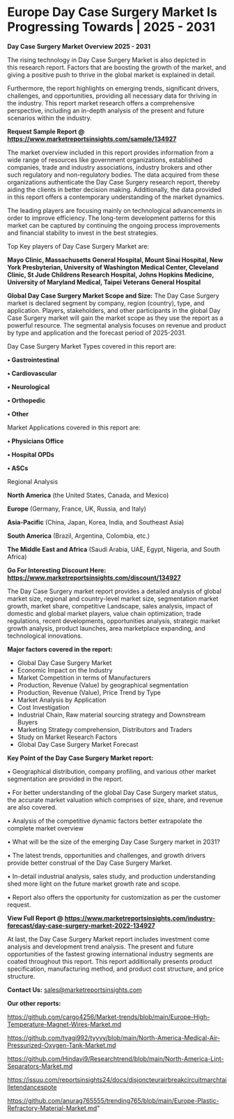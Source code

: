 # Europe Day Case Surgery Market Is Progressing Towards | 2025 - 2031

<Strong> Day Case Surgery Market Overview 2025 - 2031</strong>

The rising technology in Day Case Surgery Market is also depicted in this research report. Factors that are boosting the growth of the market, and giving a positive push to thrive in the global market is explained in detail.

Furthermore, the report highlights on emerging trends, significant drivers, challenges, and opportunities, providing all necessary data for thriving in the industry. This report market research offers a comprehensive perspective, including an in-depth analysis of the present and future scenarios within the industry.

<strong>Request Sample Report @ <a href=https://www.marketreportsinsights.com/sample/134927>https://www.marketreportsinsights.com/sample/134927</a></strong>

The market overview included in this report provides information from a wide range of resources like government organizations, established companies, trade and industry associations, industry brokers and other such regulatory and non-regulatory bodies. The data acquired from these organizations authenticate the Day Case Surgery research report, thereby aiding the clients in better decision making. Additionally, the data provided in this report offers a contemporary understanding of the market dynamics.

The leading players are focusing mainly on technological advancements in order to improve efficiency. The long-term development patterns for this market can be captured by continuing the ongoing process improvements and financial stability to invest in the best strategies.

Top Key players of Day Case Surgery Market are:

<strong>Mayo Clinic, Massachusetts General Hospital, Mount Sinai Hospital, New York Presbyterian, University of Washington Medical Center, Cleveland Clinic, St Jude Childrens Research Hospital, Johns Hopkins Medicine, University of Maryland Medical, Taipei Veterans General Hospital</strong>

<strong><b>Global Day Case Surgery Market Scope and Size:</b></strong>
The Day Case Surgery market is declared segment by company, region (country), type, and application. Players, stakeholders, and other participants in the global Day Case Surgery market will gain the market scope as they use the report as a powerful resource. The segmental analysis focuses on revenue and product by type and application and the forecast period of 2025-2031.

Day Case Surgery Market Types covered in this report are:

<strong>• Gastrointestinal

• Cardiovascular

• Neurological

• Orthopedic

• Other</strong>

Market Applications covered in this report are:

<strong>• Physicians Office

• Hospital OPDs

• ASCs</strong> 

Regional Analysis

<strong>North America</strong> (the United States, Canada, and Mexico)

<strong>Europe</strong> (Germany, France, UK, Russia, and Italy)

<strong>Asia-Pacific</strong> (China, Japan, Korea, India, and Southeast Asia)

<strong>South America</strong> (Brazil, Argentina, Colombia, etc.)

<strong>The Middle East and Africa</strong> (Saudi Arabia, UAE, Egypt, Nigeria, and South Africa)

<strong>Go For Interesting Discount Here: <a href=https://www.marketreportsinsights.com/discount/134927>https://www.marketreportsinsights.com/discount/134927</a></strong>

The Day Case Surgery market report provides a detailed analysis of global market size, regional and country-level market size, segmentation market growth, market share, competitive Landscape, sales analysis, impact of domestic and global market players, value chain optimization, trade regulations, recent developments, opportunities analysis, strategic market growth analysis, product launches, area marketplace expanding, and technological innovations.

<strong><b>Major factors covered in the report:</b></strong>
<ul>
  <li>Global Day Case Surgery Market </li>
  <li>Economic Impact on the Industry</li>
  <li>Market Competition in terms of Manufacturers</li>
  <li>Production, Revenue (Value) by geographical segmentation</li>
  <li>Production, Revenue (Value), Price Trend by Type</li>
  <li>Market Analysis by Application</li>
  <li>Cost Investigation</li>
  <li>Industrial Chain, Raw material sourcing strategy and Downstream Buyers</li>
  <li>Marketing Strategy comprehension, Distributors and Traders</li>
  <li>Study on Market Research Factors</li>
  <li>Global Day Case Surgery Market Forecast</li>
</ul>

<strong><b>Key Point of the Day Case Surgery Market report:</b></strong>

• Geographical distribution, company profiling, and various other market segmentation are provided in the report.

• For better understanding of the global Day Case Surgery market status, the accurate market valuation which comprises of size, share, and revenue are also covered.

• Analysis of the competitive dynamic factors better extrapolate the complete market overview

• What will be the size of the emerging Day Case Surgery market in 2031?

• The latest trends, opportunities and challenges, and growth drivers provide better construal of the Day Case Surgery Market.

• In-detail industrial analysis, sales study, and production understanding shed more light on the future market growth rate and scope.

• Report also offers the opportunity for customization as per the customer request.

<strong><b>View Full Report @ <a href=https://www.marketreportsinsights.com/industry-forecast/day-case-surgery-market-2022-134927>https://www.marketreportsinsights.com/industry-forecast/day-case-surgery-market-2022-134927</a></b></strong>


At last, the Day Case Surgery Market report includes investment come analysis and development trend analysis. The present and future opportunities of the fastest growing international industry segments are coated throughout this report. This report additionally presents product specification, manufacturing method, and product cost structure, and price structure.

<strong>Contact Us:</strong>
sales@marketreportsinsights.com

<strong>Our other reports:</strong>

<a href=https://github.com/cargo4256/Market-trends/blob/main/Europe-High-Temperature-Magnet-Wires-Market.md>https://github.com/cargo4256/Market-trends/blob/main/Europe-High-Temperature-Magnet-Wires-Market.md</a>

<a href=https://github.com/tyagi992/tyyyy/blob/main/North-America-Medical-Air-Pressurized-Oxygen-Tank-Market.md>https://github.com/tyagi992/tyyyy/blob/main/North-America-Medical-Air-Pressurized-Oxygen-Tank-Market.md</a>

<a href=https://github.com/Hindavi9/Researchtrend/blob/main/North-America-Lint-Separators-Market.md>https://github.com/Hindavi9/Researchtrend/blob/main/North-America-Lint-Separators-Market.md</a>

<a href=https://issuu.com/reportsinsights24/docs/disjoncteurairbreakcircuitmarchtailletendancespote>https://issuu.com/reportsinsights24/docs/disjoncteurairbreakcircuitmarchtailletendancespote</a>

<a href=https://github.com/anurag765555/trending765/blob/main/Europe-Plastic-Refractory-Material-Market.md>https://github.com/anurag765555/trending765/blob/main/Europe-Plastic-Refractory-Material-Market.md</a>"
